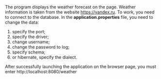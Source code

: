 The program displays the weather forecast on the page. 
Weather information is taken from the website https://yandex.ru. 
To work, you need to connect to the database. 
In the **application.properties** file, you need to change the data:
1. specify the port;
2. specify the driver;
3. change username;
4. change the password to log;
5. specify schema;
6. or hibernate, specify the dialect.

After successfully launching the application on the browser page, you must enter http://localhost:8080/weather